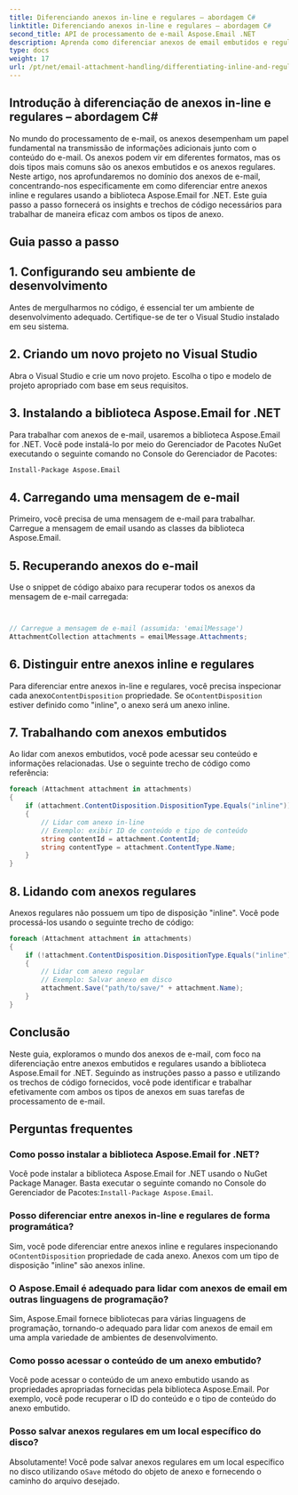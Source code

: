 ```yaml
---
title: Diferenciando anexos in-line e regulares – abordagem C#
linktitle: Diferenciando anexos in-line e regulares – abordagem C#
second_title: API de processamento de e-mail Aspose.Email .NET
description: Aprenda como diferenciar anexos de email embutidos e regulares usando Aspose.Email for .NET. Guia abrangente com exemplos de código.
type: docs
weight: 17
url: /pt/net/email-attachment-handling/differentiating-inline-and-regular-attachments-csharp-approach/
---
```


## Introdução à diferenciação de anexos in-line e regulares – abordagem C#

No mundo do processamento de e-mail, os anexos desempenham um papel fundamental na transmissão de informações adicionais junto com o conteúdo do e-mail. Os anexos podem vir em diferentes formatos, mas os dois tipos mais comuns são os anexos embutidos e os anexos regulares. Neste artigo, nos aprofundaremos no domínio dos anexos de e-mail, concentrando-nos especificamente em como diferenciar entre anexos inline e regulares usando a biblioteca Aspose.Email for .NET. Este guia passo a passo fornecerá os insights e trechos de código necessários para trabalhar de maneira eficaz com ambos os tipos de anexo.

## Guia passo a passo

## 1. Configurando seu ambiente de desenvolvimento

Antes de mergulharmos no código, é essencial ter um ambiente de desenvolvimento adequado. Certifique-se de ter o Visual Studio instalado em seu sistema.

## 2. Criando um novo projeto no Visual Studio

Abra o Visual Studio e crie um novo projeto. Escolha o tipo e modelo de projeto apropriado com base em seus requisitos.

## 3. Instalando a biblioteca Aspose.Email for .NET

Para trabalhar com anexos de e-mail, usaremos a biblioteca Aspose.Email for .NET. Você pode instalá-lo por meio do Gerenciador de Pacotes NuGet executando o seguinte comando no Console do Gerenciador de Pacotes:

```bash
Install-Package Aspose.Email
```

## 4. Carregando uma mensagem de e-mail

Primeiro, você precisa de uma mensagem de e-mail para trabalhar. Carregue a mensagem de email usando as classes da biblioteca Aspose.Email.

## 5. Recuperando anexos do e-mail

Use o snippet de código abaixo para recuperar todos os anexos da mensagem de e-mail carregada:

```csharp


// Carregue a mensagem de e-mail (assumida: 'emailMessage')
AttachmentCollection attachments = emailMessage.Attachments;
```

## 6. Distinguir entre anexos inline e regulares

Para diferenciar entre anexos in-line e regulares, você precisa inspecionar cada anexo`ContentDisposition` propriedade. Se o`ContentDisposition` estiver definido como "inline", o anexo será um anexo inline.

## 7. Trabalhando com anexos embutidos

Ao lidar com anexos embutidos, você pode acessar seu conteúdo e informações relacionadas. Use o seguinte trecho de código como referência:

```csharp
foreach (Attachment attachment in attachments)
{
    if (attachment.ContentDisposition.DispositionType.Equals("inline"))
    {
        // Lidar com anexo in-line
        // Exemplo: exibir ID de conteúdo e tipo de conteúdo
        string contentId = attachment.ContentId;
        string contentType = attachment.ContentType.Name;
    }
}
```

## 8. Lidando com anexos regulares

Anexos regulares não possuem um tipo de disposição "inline". Você pode processá-los usando o seguinte trecho de código:

```csharp
foreach (Attachment attachment in attachments)
{
    if (!attachment.ContentDisposition.DispositionType.Equals("inline"))
    {
        // Lidar com anexo regular
        // Exemplo: Salvar anexo em disco
        attachment.Save("path/to/save/" + attachment.Name);
    }
}
```

## Conclusão

Neste guia, exploramos o mundo dos anexos de e-mail, com foco na diferenciação entre anexos embutidos e regulares usando a biblioteca Aspose.Email for .NET. Seguindo as instruções passo a passo e utilizando os trechos de código fornecidos, você pode identificar e trabalhar efetivamente com ambos os tipos de anexos em suas tarefas de processamento de e-mail.

## Perguntas frequentes

### Como posso instalar a biblioteca Aspose.Email for .NET?

 Você pode instalar a biblioteca Aspose.Email for .NET usando o NuGet Package Manager. Basta executar o seguinte comando no Console do Gerenciador de Pacotes:`Install-Package Aspose.Email`.

### Posso diferenciar entre anexos in-line e regulares de forma programática?

 Sim, você pode diferenciar entre anexos inline e regulares inspecionando o`ContentDisposition` propriedade de cada anexo. Anexos com um tipo de disposição "inline" são anexos inline.

### O Aspose.Email é adequado para lidar com anexos de email em outras linguagens de programação?

Sim, Aspose.Email fornece bibliotecas para várias linguagens de programação, tornando-o adequado para lidar com anexos de email em uma ampla variedade de ambientes de desenvolvimento.

### Como posso acessar o conteúdo de um anexo embutido?

Você pode acessar o conteúdo de um anexo embutido usando as propriedades apropriadas fornecidas pela biblioteca Aspose.Email. Por exemplo, você pode recuperar o ID do conteúdo e o tipo de conteúdo do anexo embutido.

### Posso salvar anexos regulares em um local específico do disco?

 Absolutamente! Você pode salvar anexos regulares em um local específico no disco utilizando o`Save` método do objeto de anexo e fornecendo o caminho do arquivo desejado.